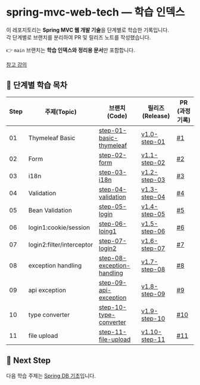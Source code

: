 # spring-mvc-web-tech — 학습 인덱스

이 레포지토리는 **Spring MVC 웹 개발 기술**을 단계별로 학습한 기록입니다.  
각 단계별로 브랜치를 분리하여 PR 및 릴리즈 노트를 작성했습니다.


👉 `main` 브랜치는  **학습 인덱스와 정리용 문서**만 포함합니다.


[참고 강의](https://www.inflearn.com/course/%EC%8A%A4%ED%94%84%EB%A7%81-mvc-2/dashboard)


## 🚦 단계별 학습 목차

| Step | 주제(Topic) | 브랜치 (Code) | 릴리즈 (Release) | PR (과정 기록) |
|------|-------------|---------------|------------------|----------------|
| 01 | Thymeleaf Basic | [step-01-basic-thymeleaf](https://github.com/suuxxirr/spring-mvc-web-tech/tree/step-01-thymeleaf-basic) | [v1.0-step-01](https://github.com/suuxxirr/spring-mvc-web-tech/releases/tag/v1.0-step-01-thymeleaf-basic) | [#1](https://github.com/suuxxirr/spring-mvc-web-tech/pull/1) |
| 02 | Form | [step-02-form](https://github.com/suuxxirr/spring-mvc-web-tech/tree/step-02-form) | [v1.1-step-02](https://github.com/suuxxirr/spring-mvc-web-tech/releases/tag/v1.1-step-02-form) | [#2](https://github.com/suuxxirr/spring-mvc-web-tech/pull/2) |
| 03 | i18n | [step-03-i18n](https://github.com/suuxxirr/spring-mvc-web-tech/tree/step-03-i18n) | [v1.2-step-03](https://github.com/suuxxirr/spring-mvc-web-tech/releases/tag/v1.2-step-03-i18n) | [#3](https://github.com/suuxxirr/spring-mvc-web-tech/pull/3) |
| 04 | Validation | [step-04-validation](https://github.com/suuxxirr/spring-mvc-web-tech/tree/step-04-validation) | [v1.3-step-04](https://github.com/suuxxirr/spring-mvc-web-tech/releases/tag/v1.3-step-04-validation) | [#4](https://github.com/suuxxirr/spring-mvc-web-tech/pull/4) |
| 05 | Bean Validation | [step-05-login](https://github.com/suuxxirr/spring-mvc-web-tech/tree/step-05-bean-validation) | [v1.4-step-05](https://github.com/suuxxirr/spring-mvc-web-tech/releases/tag/v1.4-step-05-bean-validation) | [#5](https://github.com/suuxxirr/spring-mvc-web-tech/pull/5) |
| 06 | login1:cookie/session | [step-06-loing1](https://github.com/suuxxirr/spring-mvc-web-tech/tree/step-06-login1) | [v1.5-step-06](https://github.com/suuxxirr/spring-mvc-web-tech/releases/tag/v1.5-step-06-login1) | [#6](https://github.com/suuxxirr/spring-mvc-web-tech/pull/6) |
| 07 | login2:filter/interceptor | [step-07-login2](https://github.com/suuxxirr/spring-mvc-web-tech/tree/step-07-login2) | [v1.6-step-07](https://github.com/suuxxirr/spring-mvc-web-tech/releases/tag/v1.6-step-07-login2) | [#7](https://github.com/suuxxirr/spring-mvc-web-tech/pull/7) |
| 08 | exception handling | [step-08-exception-handling](https://github.com/suuxxirr/spring-mvc-web-tech/tree/step-08-exception-handling) | [v1.7-step-08](https://github.com/suuxxirr/spring-mvc-web-tech/releases/tag/v1.7-step-08-exception) | [#8](https://github.com/suuxxirr/spring-mvc-web-tech/pull/8) |
| 09 | api exception | [step-09-api-exception](https://github.com/suuxxirr/spring-mvc-web-tech/tree/step-09-api-exception) | [v1.8-step-09](https://github.com/suuxxirr/spring-mvc-web-tech/releases/tag/v1.8-step-09-api-exception) | [#9](https://github.com/suuxxirr/spring-mvc-web-tech/pull/9) |
| 10 | type converter | [step-10-type-converter](https://github.com/suuxxirr/spring-mvc-web-tech/tree/step-10-converter) | [v1.9-step-10](https://github.com/suuxxirr/spring-mvc-web-tech/releases/tag/v1.9-step-10-type-converter) | [#10](https://github.com/suuxxirr/spring-mvc-web-tech/pull/10) |
| 11 | file upload | [step-11-file-upload](https://github.com/suuxxirr/spring-mvc-web-tech/tree/step-11-file-upload) | [v1.10-step-11](https://github.com/suuxxirr/spring-mvc-web-tech/releases/tag/v1.10-step-11-file-upload) | [#11](https://github.com/suuxxirr/spring-mvc-web-tech/pull/11) |


## 🚀 Next Step
다음 학습 주제는 [Spring DB 기초](https://github.com/suuxxirr/spring-db-basic)입니다.  




